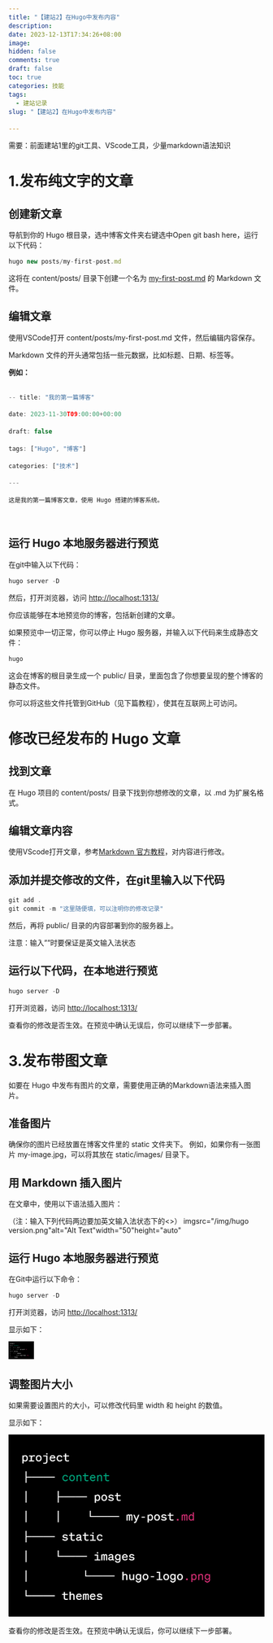 ```yaml
---
title: "【建站2】在Hugo中发布内容"
description: 
date: 2023-12-13T17:34:26+08:00
image: 
hidden: false
comments: true
draft: false
toc: true
categories: 技能
tags: 
  - 建站记录
slug: "【建站2】在Hugo中发布内容"

---
```



需要：前面建站1里的git工具、VScode工具，少量markdown语法知识  

# 1.发布纯文字的文章

## 创建新文章

导航到你的 Hugo 根目录，选中博客文件夹右键选中Open git bash here，运行以下代码：

```jsx
hugo new posts/my-first-post.md
```

这将在 content/posts/ 目录下创建一个名为 [my-first-post.md](http://my-first-post.md/) 的 Markdown 文件。

## 编辑文章

使用VSCode打开 content/posts/my-first-post.md 文件，然后编辑内容保存。

Markdown 文件的开头通常包括一些元数据，比如标题、日期、标签等。

**例如：**

```jsx

-- title: "我的第一篇博客"

date: 2023-11-30T09:00:00+00:00

draft: false

tags: ["Hugo", "博客"]

categories: ["技术"]

---

这是我的第一篇博客文章，使用 Hugo 搭建的博客系统。
```
 

## 运行 Hugo 本地服务器进行预览

在git中输入以下代码：

```jsx
hugo server -D
```

然后，打开浏览器，访问 [http://localhost:1313/](http://localhost:1313/)

你应该能够在本地预览你的博客，包括新创建的文章。

如果预览中一切正常，你可以停止 Hugo 服务器，并输入以下代码来生成静态文件：

```jsx
hugo
```

这会在博客的根目录生成一个 public/ 目录，里面包含了你想要呈现的整个博客的静态文件。

你可以将这些文件托管到GitHub（见下篇教程），使其在互联网上可访问。    


# 修改已经发布的 Hugo 文章

## 找到文章 

在 Hugo 项目的 content/posts/ 目录下找到你想修改的文章，以 .md 为扩展名格式。

## 编辑文章内容

使用VScode打开文章，参考[Markdown 官方教程](https://markdown.com.cn/basic-syntax/)，对内容进行修改。

## 添加并提交修改的文件，在git里输入以下代码    

```jsx
git add .
git commit -m "这里随便填，可以注明你的修改记录"
```

然后，再将 public/ 目录的内容部署到你的服务器上。

注意：输入””时要保证是英文输入法状态     


## 运行以下代码，在本地进行预览

```jsx
hugo server -D
```

打开浏览器，访问 [http://localhost:1313/](http://localhost:1313/)

查看你的修改是否生效。在预览中确认无误后，你可以继续下一步部署。

# 3.发布带图文章

如要在 Hugo 中发布有图片的文章，需要使用正确的Markdown语法来插入图片。

## 准备图片

确保你的图片已经放置在博客文件里的 static 文件夹下。
例如，如果你有一张图片 my-image.jpg，可以将其放在 static/images/ 目录下。

## 用 Markdown 插入图片

在文章中，使用以下语法插入图片：

（注：输入下列代码两边要加英文输入法状态下的<>）
imgsrc="/img/hugo version.png"alt="Alt Text"width="50"height="auto"

## 运行 Hugo 本地服务器进行预览

在Git中运行以下命令：

```jsx
hugo server -D
```

打开浏览器，访问 [http://localhost:1313/](http://localhost:1313/)

显示如下：

<img src="/images/1.png" alt="Alt Text" style="width: 50px; height: auto;">

## 调整图片大小

如果需要设置图片的大小，可以修改代码里 width 和 height 的数值。

显示如下：

<img src="/images/1.png" alt="Alt Text" style="width: 600px; height: auto;">

查看你的修改是否生效。在预览中确认无误后，你可以继续下一步部署。